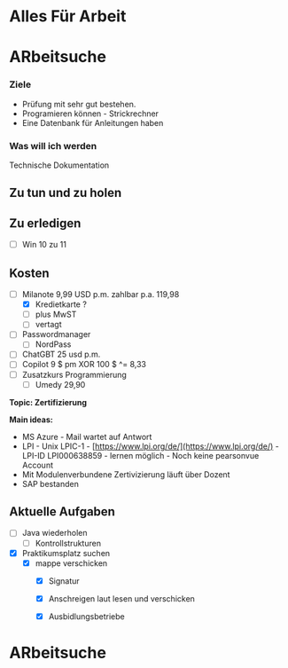 # Alles Für Arbeit

# ARbeitsuche

### Ziele

- Prüfung mit sehr gut bestehen.
- Programieren können
        - Strickrechner
- Eine Datenbank für Anleitungen haben

### Was will ich werden

Technische Dokumentation

## Zu tun und zu holen

## Zu erledigen
- [ ] Win 10 zu 11
## Kosten
- [ ] Milanote 9,99 USD p.m. zahlbar p.a.  119,98
    - [x] Kredietkarte ?
    - [ ] plus MwST
    - [ ] vertagt
- [ ] Passwordmanager
    - [ ] NordPass
- [ ] ChatGBT 25 usd p.m.
- [ ] Copilot 9 $ pm XOR 100 $ ^= 8,33
- [ ] Zusatzkurs Programmierung
    - [ ] Umedy 29,90

**Topic: Zertifizierung**

**Main ideas:**

- MS Azure
        - Mail wartet auf Antwort
- LPI - Unix LPIC-1
        - [https://www.lpi.org/de/](https://www.lpi.org/de/)
        - LPI-ID LPI000638859
                - lernen möglich
        - Noch keine pearsonvue Account
- Mit Modulenverbundene Zertivizierung läuft über Dozent
- SAP bestanden

## Aktuelle Aufgaben
- [ ] Java wiederholen
    - [ ] Kontrollstrukturen
- [x] Praktikumsplatz suchen
    - [x] mappe verschicken
        - [x] Signatur
        - [x] Anschreigen laut lesen und verschicken
        - [x] Ausbidlungsbetriebe


# ARbeitsuche